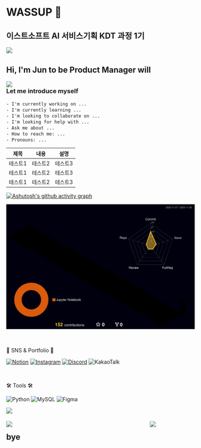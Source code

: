 # WASSUP 👋
## 이스트소프트 AI 서비스기획 KDT 과정 1기

<div align=left>
	<img src="https://capsule-render.vercel.app/api?type=waving&color=auto&height=200&section=header&text=JUN's%20Github!&fontSize=90" />

## Hi, I'm Jun to be Product Manager will

<img align="left" src="https://theproductmanager.b-cdn.net/wp-content/uploads/sites/4/2022/03/PRD-Digital-product-manager-Featured-Images-1280x720.png" width='600'>
	

### Let me introduce myself

	- I'm currently working on ...
	- I'm currently learning ...
	- I'm looking to collaborate on ...
	- I'm looking for help with ...
	- Ask me about ...
	- How to reach me: ...
	- Pronouns: ...
  
|제목|내용|설명|
|------|---|---|
|테스트1|테스트2|테스트3|
|테스트1|테스트2|테스트3|
|테스트1|테스트2|테스트3|

[![Ashutosh's github activity graph](https://github-readme-activity-graph.vercel.app/graph?username=JunyoungMA&theme=tokyo-night&height=400)](https://github.com/JunyoungMA/github-readme-activity-graph)



![](./profile-3d-contrib/profile-night-rainbow.svg)

</div>
<br>
<div align=left>
	<p>🎨 SNS & Portfolio 🎨</p>
</div>
<div align=left>

[![Notion](https://img.shields.io/badge/Notion-%23000000.svg?style=for-the-badge&logo=notion&logoColor=white)](https://www.notion.so/oreumi/3072d0a2689946fd9763cef0bd0aa766?v=a06f73f31fd743b881c52e42f1b07f5e&pvs=4)
[![Instagram](https://img.shields.io/badge/Instagram-%23E4405F.svg?style=for-the-badge&logo=Instagram&logoColor=white)](https://www.instagram.com/ma_jjun/)
[![Discord](https://img.shields.io/badge/Discord-%235865F2.svg?style=for-the-badge&logo=discord&logoColor=white)](https://discord.com/channels/1177862796529111060/1177862796529111062)
![KakaoTalk](https://img.shields.io/badge/kakaotalk-ffcd00.svg?style=for-the-badge&logo=kakaotalk&logoColor=000000)

</div>
<br>
<div align=left>
	<p>🛠 Tools 🛠</p>
</div>

![Python](https://img.shields.io/badge/python-3670A0?style=for-the-badge&logo=python&logoColor=ffdd54)
![MySQL](https://img.shields.io/badge/mysql-%2300f.svg?style=for-the-badge&logo=mysql&logoColor=white)
![Figma](https://img.shields.io/badge/figma-%23F24E1E.svg?style=for-the-badge&logo=figma&logoColor=white)

<img src="https://github-readme-stats.vercel.app/api/top-langs/?username=JunyoungMA&layout=compact"><br><br> <img align="left" src="https://github-readme-stats.vercel.app/api?username=JunyoungMA&show_icons=true" width='300'> <img align="right" src="https://github.com/JunyoungMA/WASSUP/assets/151701198/eebe8e84-518e-4186-8ff1-d84828f2d7b8"  width='120'>

## bye